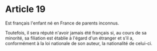# Article 19

Est français l'enfant né en France de parents inconnus.

Toutefois, il sera réputé n'avoir jamais été français si, au cours de sa minorité, sa filiation est établie à l'égard d'un étranger et s'il a, conformément à la loi nationale de son auteur, la nationalité de celui-ci.
